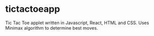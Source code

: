 # tictactoeapp
Tic Tac Toe applet written in Javascript, React, HTML and CSS. Uses Minimax algorithm to determine best moves.
